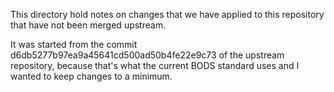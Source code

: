 This directory hold notes on changes that we have applied to this repository that have not been merged upstream.

It was started from the commit d6db5277b97ea9a45641cd500ad50b4fe22e9c73  of the upstream repository, because that's what the current BODS standard uses and I wanted to keep changes to a minimum.

